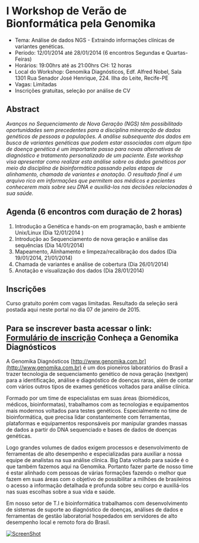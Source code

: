 I Workshop de Verão de Bionformática pela Genomika
===============================

+ Tema: Análise de dados NGS -  Extraindo informações clínicas de variantes genéticas.
+ Período:  12/01/2014 até 28/01/2014  (6 encontros Segundas e Quartas-Feiras)
+ Horários: 19:00hrs até as 21:00hrs   CH: 12 horas 
+ Local do Workshop:  Genomika Diagnósticos, Edf. Alfred Nobel, Sala 1301  Rua Senador José Henrique, 224. Ilha do Leite, Recife-PE
+ Vagas: Limitadas
+ Inscrições gratuitas, seleção por análise de CV


Abstract
--------

_Avanços no Sequenciamento de Nova Geração (NGS) têm possibilitado oportunidades sem precedentes para a disciplina mineração de dados genéticos de pessoas a populações. A análise subsequente dos dados em busca de variantes genéticas que podem estar associadas com algum tipo de doença genética é um importante passo para novas alternativas de diagnóstico e tratamento personalizado de um paciente. Este workshop visa apresentar como realizar esta análise sobre os dados genéticos por meio da disciplina de bioinformática passando pelas etapas de alinhamento, chamada de variantes e anotação. O resultado final é um arquivo rico em informações que permitem aos médicos e pacientes conhecerem mais sobre seu DNA e auxiliá-los nas decisões relacionadas à sua saúde._


Agenda (6 encontros com duração de 2 horas)
-------------------------------------------

1.  Introdução a Genética e hands-on em programação, bash e ambiente Unix/Linux  (Dia 12/01/2014 )
2.  Introdução ao Sequenciamento de nova geração e análise das sequências (Dia 14/01/2014)
3.  Mapeamento, Alinhamento e limpeza/recalibração dos dados (Dia 19/01/2014, 21/01/2014)
4.  Chamada de variantes e análise de cobertura (Dia 26/01/2014)
5.  Anotação e visualização dos dados (Dia 28/01/2014)

Inscrições
----------
Curso gratuito porém com vagas limitadas. Resultado da seleção será postada aqui neste portal no dia 07 de janeiro de 2015.

Para se inscrever basta acessar o link: [Formulário de inscrição](http://goo.gl/forms/ZjfIhNUMAs)
Conheça a Genomika Diagnósticos
-------------------------------

A Genomika Diagnósticos [http://www.genomika.com.br](http://www.genomika.com.br) é um dos pioneiros laboratórios do Brasil a trazer tecnologia de sequenciamento genético de nova geração (nextgen) para a identificação, análise e diagnóstico de doenças raras, além de contar com vários outros tipos de exames genéticos voltados para análise clínica.

Formado por um time de especialistas em suas áreas (biomédicos, médicos, bioinformatas), trabalhamos com as tecnologias e equipamentos mais modernos voltados para testes genéticos. Especialmente no time de bioinformática, que precisa lidar constantemente com ferramentas, plataformas e equipamentos responsáveis por manipular grandes massas de dados a partir do DNA sequenciado e bases de dados de doenças genéticas.  

Logo grandes volumes de dados exigem processos e desenvolvimento de ferramentas de alto desempenho e especializadas para auxiliar a nossa equipe de analistas na sua análise clínica.  Big Data voltado para saúde é o que também fazemos aqui na Genomika. Portanto fazer parte de nosso time é estar alinhado com pessoas de várias formações fazendo o melhor que fazem em suas áreas com o objetivo de possibilitar a milhões de brasileiros o acesso a informação detalhada e profunda sobre seu corpo e auxiliá-los nas suas escolhas sobre a sua vida e saúde.

Em nosso setor de T.I e bioinformática trabalhamos com desenvolvimento de sistemas de suporte ao diagnóstico de doenças, análises de dados e ferramentas de gestão laboratorial hospedados em servidores de alto desempenho local e remoto fora do Brasil.

[![ScreenShot](http://i1.ytimg.com/vi/pKA83K7sfS8/maxresdefault.jpg)](https://www.youtube.com/watch?v=pKA83K7sfS8)
